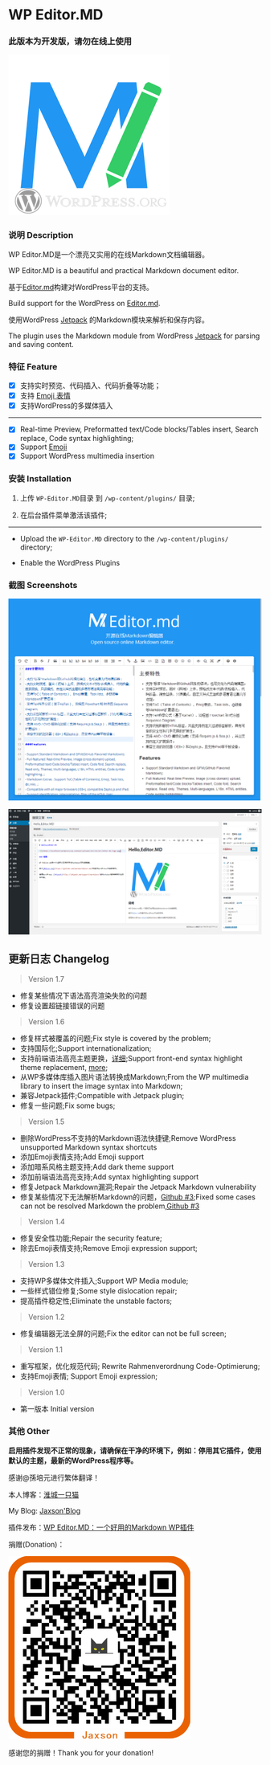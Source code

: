 # WP Editor.MD

### 此版本为开发版，请勿在线上使用

![](./Interface-logo.jpg)

### 说明 Description

WP Editor.MD是一个漂亮又实用的在线Markdown文档编辑器。

WP Editor.MD is a beautiful and practical Markdown document editor.

基于[Editor.md](https://github.com/pandao/editor.md)构建对WordPress平台的支持。

Build support for the WordPress on [Editor.md](https://github.com/pandao/editor.md).

使用WordPress [Jetpack](http://jetpack.me) 的Markdown模块来解析和保存内容。

The plugin uses the Markdown module from WordPress [Jetpack](http://jetpack.me) for parsing and saving content.

### 特征 Feature

 - [x] 支持实时预览、代码插入、代码折叠等功能；
 - [x] 支持 [Emoji 表情](http://www.emoji-cheat-sheet.com/)
 - [x] 支持WordPress的多媒体插入

 ---

 - [x] Real-time Preview, Preformatted text/Code blocks/Tables insert, Search replace, Code syntax highlighting;
 - [x] Support [Emoji](http://www.emoji-cheat-sheet.com/)
 - [x] Support WordPress multimedia insertion

### 安装 Installation

1. 上传 `WP-Editor.MD`目录 到 `/wp-content/plugins/` 目录;

1. 在后台插件菜单激活该插件;

---

- Upload the `WP-Editor.MD` directory to the `/wp-content/plugins/` directory;

- Enable the WordPress Plugins

### 截图 Screenshots

![](./Interface-editor.jpg)

![](./Interface-wp-editor.jpg)

## 更新日志 Changelog

> Version 1.7

* 修复某些情况下语法高亮渲染失败的问题
* 修复设置超链接错误的问题

> Version 1.6

* 修复样式被覆盖的问题;Fix style is covered by the problem;
* 支持国际化;Support internationalization;
* 支持前端语法高亮主题更换，[详细](https://iiong.com/wordpress-plugins-wp-editormd.html#support_highlight_library);Support front-end syntax highlight theme replacement, [more](https://iiong.com/wordpress-plugins-wp-editormd.html#support_highlight_library);
* 从WP多媒体库插入图片语法转换成Markdown;From the WP multimedia library to insert the image syntax into Markdown;
* 兼容Jetpack插件;Compatible with Jetpack plugin;
* 修复一些问题;Fix some bugs;

> Version 1.5

* 删除WordPress不支持的Markdown语法快捷键;Remove WordPress unsupported Markdown syntax shortcuts
* 添加Emoji表情支持;Add Emoji support
* 添加暗系风格主题支持;Add dark theme support
* 添加前端语法高亮支持;Add syntax highlighting support
* 修复Jetpack Markdown漏洞;Repair the Jetpack Markdown vulnerability
* 修复某些情况下无法解析Markdown的问题，[Github #3](https://github.com/JaxsonWang/WP-Editor.MD/issues/3);Fixed some cases can not be resolved Markdown the problem,[Github #3](https://github.com/JaxsonWang/WP-Editor.MD/issues/3)

> Version 1.4

* 修复安全性功能;Repair the security feature;
* 除去Emoji表情支持;Remove Emoji expression support;

> Version 1.3

* 支持WP多媒体文件插入;Support WP Media module;
* 一些样式错位修复;Some style dislocation repair;
* 提高插件稳定性;Eliminate the unstable factors;

> Version 1.2

* 修复编辑器无法全屏的问题;Fix the editor can not be full screen;

> Version 1.1

* 重写框架，优化规范代码; Rewrite Rahmenverordnung Code-Optimierung;
* 支持Emoji表情; Support Emoji expression;

> Version 1.0

* 第一版本 Initial version

### 其他 Other

**启用插件发现不正常的现象，请确保在干净的环境下，例如：停用其它插件，使用默认的主题，最新的WordPress程序等。**

感谢@孫培元进行繁体翻译！

本人博客：[淮城一只猫](https://iiong.com)

My Blog: [Jaxson'Blog](https://iiong.com)

插件发布：[WP Editor.MD：一个好用的Markdown WP插件](https://iiong.com/wordpress-plugins-wp-editormd.html)

捐赠(Donation)：

![捐赠](./images/AliPay.png)

感谢您的捐赠！Thank you for your donation!

